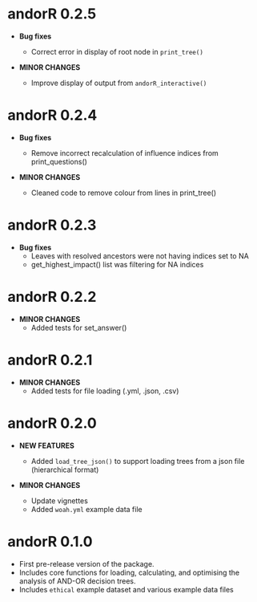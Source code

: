 # andorR 0.2.5

* **Bug fixes**
    * Correct error in display of root node in `print_tree()`
    
* **MINOR CHANGES**
    * Improve display of output from `andorR_interactive()`


# andorR 0.2.4

* **Bug fixes**
    * Remove incorrect recalculation of influence indices from print_questions()
    
* **MINOR CHANGES**
    * Cleaned code to remove colour from lines in print_tree()

# andorR 0.2.3

* **Bug fixes**
    * Leaves with resolved ancestors were not having indices set to NA
    * get_highest_impact() list was filtering for NA indices

# andorR 0.2.2

* **MINOR CHANGES**
    * Added tests for set_answer()

# andorR 0.2.1

* **MINOR CHANGES**
    * Added tests for file loading (.yml, .json, .csv)

# andorR 0.2.0

* **NEW FEATURES**
    * Added `load_tree_json()`  to support loading trees from a json file 
    (hierarchical format)

* **MINOR CHANGES**
    * Update vignettes
    * Added `woah.yml` example data file

# andorR 0.1.0

* First pre-release version of the package.
* Includes core functions for loading, calculating, and optimising the analysis
  of AND-OR decision trees.
* Includes `ethical` example dataset and various example data files

